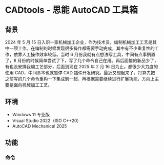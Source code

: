 # CADtools - 思能 AutoCAD 工具箱

## 背景

2024 年 5 月 15 日入职一家机械加工企业，作为技术员，编制机械加工工艺是其中一项工作。在编制的时候发现很多操作都需要手动完成，其中有不少重复性的工作，依靠人工操作效率较低。当时 6 月份我就有点想法写工具，中间有点事搁置了，8 月份的时候简单尝试了下，写了几个命令自己在用。再后面接的新品少了，有也没安排我编工艺部分，后面到现在 2025 年 2 月 16 日为止，都很少大力度的使用 CAD，中间基本也就暂停 CAD 插件开发研究。最近又想起来了，打算先把之前写的几个命令重构一下集成到一起，再根据需要继续进行扩展功能，方向上主要是面向机械加工工艺。  

## 环境

* Windows 11 专业版  
* Visual Studio 2022（ISO C++20）  
* AutoCAD Mechanical 2025  

## 功能

### 命令


